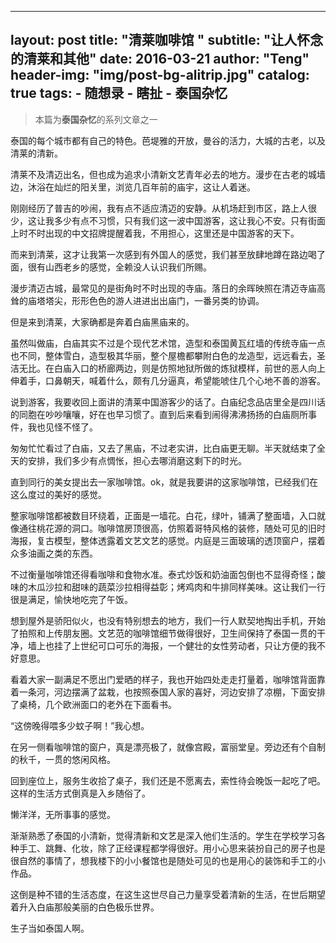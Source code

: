 ﻿---

layout:     post
title:      "清莱咖啡馆 "
subtitle:   "让人怀念的清莱和其他"
date:       2016-03-21
author:     "Teng"
header-img: "img/post-bg-alitrip.jpg"
catalog: true
tags:
    - 随想录
    - 瞎扯
    - 泰国杂忆
---

> 本篇为**泰国杂忆**的系列文章之一

泰国的每个城市都有自己的特色。芭堤雅的开放，曼谷的活力，大城的古老，以及清莱的清新。

清莱不及清迈出名，但也成为追求小清新文艺青年必去的地方。漫步在古老的城墙边，沐浴在灿烂的阳关里，浏览几百年前的庙宇，这让人着迷。

刚刚经历了普吉的吵闹，我有点不适应清迈的安静。从机场赶到市区，路上人很少，这让我多少有点不习惯，只有我们这一波中国游客，这让我心不安。只有街面上时不时出现的中文招牌提醒着我，不用担心，这里还是中国游客的天下。

而来到清莱，这才让我第一次感到有外国人的感觉，我们甚至放肆地蹲在路边喝了面，很有山西老乡的感觉，全赖没人认识我们所赐。

漫步清迈古城，最常见的是街角时不时出现的寺庙。落日的余晖映照在清迈寺庙高耸的庙塔塔尖，形形色色的游人进进出出庙门，一番另类的协调。

但是来到清莱，大家确都是奔着白庙黑庙来的。

虽然叫做庙，白庙其实不过是个现代艺术馆，造型和泰国黄瓦红墙的传统寺庙一点也不同，整体雪白，造型极其华丽，整个屋檐都攀附白色的龙造型，远远看去，圣洁无比。在白庙入口的桥廊两边，则是仿照地狱所做的炼狱模样，前世的恶人向上伸着手，口鼻朝天，喊着什么，颇有几分逼真，希望能唬住几个心地不善的游客。

说到游客，我要收回上面讲的清莱中国游客少的话了。白庙纪念品店里全是四川话的同胞在吵吵嚷嚷，好在也早习惯了。直到后来看到闹得沸沸扬扬的白庙厕所事件，我也见怪不怪了。

匆匆忙忙看过了白庙，又去了黑庙，不过老实讲，比白庙更无聊。半天就结束了全天的安排，我们多少有点惆怅，担心去哪消磨这剩下的时光。

直到同行的美女提出去一家咖啡馆。ok，就是我要讲的这家咖啡馆，已经我们在这么度过的美好的感觉。

整家咖啡馆都被数目环绕着，正面是一墙花。白花，绿叶，铺满了整面墙，入口就像通往桃花源的洞口。咖啡馆房顶很高，仿照着哥特风格的装修，随处可见的旧时海报，复古模型，整体透露着文艺文艺的感觉。内庭是三面玻璃的透顶窗户，摆着众多油画之类的东西。

不过衡量咖啡馆还得看咖啡和食物水准。泰式炒饭和奶油面包倒也不显得奇怪；酸味的木瓜沙拉和甜味的蔬菜沙拉相得益彰；烤鸡肉和牛排同样美味。这让我们一行很是满足，愉快地吃完了午饭。

想到屋外是骄阳似火，也没有特别想去的地方，我们一行人默契地掏出手机，开始了拍照和上传朋友圈。文艺范的咖啡馆细节做得很好，卫生间保持了泰国一贯的干净，墙上也挂了上世纪可口可乐的海报，一个健壮的女性劳动者，只让方便的我不好意思。

看着大家一副满足不愿出门爱晒的样子，我也开始四处走走打量着，咖啡馆背面靠着一条河，河边摆满了盆栽，也按照泰国人家的喜好，河边安排了凉棚，下面安排了桌椅，几个欧洲面口的老外在下面看书。

“这傍晚得喂多少蚊子啊！”我心想。

在另一侧看咖啡馆的窗户，真是漂亮极了，就像宫殿，富丽堂皇。旁边还有个自制的秋千，一贯的悠闲风格。

回到座位上，服务生收拾了桌子，我们还是不愿离去，索性待会晚饭一起吃了吧。这样的生活方式倒真是入乡随俗了。

懒洋洋，无所事事的感觉。

渐渐熟悉了泰国的小清新，觉得清新和文艺是深入他们生活的。学生在学校学习各种手工、跳舞、化妆，除了正经课程都学得很好。用小心思来装扮自己的房子也是很自然的事情了，想我楼下的小小餐馆也是随处可见的也是用心的装饰和手工的小作品。

这倒是种不错的生活态度，在这生这世尽自己力量享受着清新的生活，在世后期望着升入白庙那般美丽的白色极乐世界。

生子当如泰国人啊。
